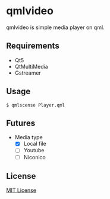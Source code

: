 qmlvideo
========

qmlvideo is simple media player on qml.

Requirements
------------

* Qt5
* QtMultiMedia
* Gstreamer

Usage
-----

```
$ qmlscense Player.qml
```

Futures
-------

* Media type
  - [X] Local file
  - [ ] Youtube
  - [ ] Niconico

License
-------

[MIT License](LICENSE)
